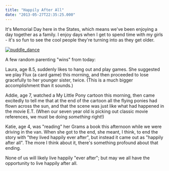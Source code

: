 ```yaml
---
title: "Happily After All"
date: "2013-05-27T22:35:25.000"
---
```


It's Memorial Day here in the States, which means we've been enjoying a day together as a family. I enjoy days when I get to spend time with my girls - it's so fun to see the cool people they're turning into as they get older.

[![puddle_dance](http://chrishubbs.com/wordpress/wp-content/uploads/2013/05/puddle_dance-300x225.jpg)](http://chrishubbs.com/wordpress/wp-content/uploads/2013/05/puddle_dance.jpg)

A few random parenting "wins" from today:

Laura, age 8.5, suddenly likes to hang out and play games. She suggested we play Flux (a card game) this morning, and then proceeded to lose gracefully to her younger sister, twice. (This is a much bigger accomplishment than it sounds.)

Addie, age 7, watched a My Little Pony cartoon this morning, then came excitedly to tell me that at the end of the cartoon all the flying ponies had flown across the sun, and that the scene was just like what had happened in the movie E.T. (When our seven year old is picking out classic movie references, we must be doing _something_ right!)

Katie, age 4, was "reading" her Grams a book this afternoon while we were driving in the van. When she got to the end, she meant, I think, to end the story with "they lived happily ever after", but instead it came out as "happily after all". The more I think about it, there's something profound about that ending.

None of us will likely live happily "ever after"; but may we all have the opportunity to live happily after all.
